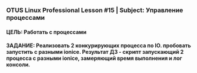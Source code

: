 ### OTUS Linux Professional Lesson #15 | Subject: Управление процессами

#### ЦЕЛЬ: Работать с процессами

#### ЗАДАНИЕ: Реализовать 2 конкурирующих процесса по IO. пробовать запустить с разными ionice. Результат ДЗ - скрипт запускающий 2 процесса с разными ionice, замеряющий время выполнения и лог консоли.
